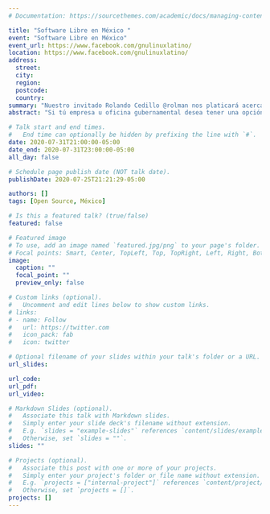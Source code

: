 ```yaml
---
# Documentation: https://sourcethemes.com/academic/docs/managing-content/

title: "Software Libre en México "
event: "Software Libre en México"
event_url: https://www.facebook.com/gnulinuxlatino/
location: https://www.facebook.com/gnulinuxlatino/
address:
  street:
  city:
  region:
  postcode:
  country:
summary: "Nuestro invitado Rolando Cedillo @rolman nos platicará acerca del Estado actual del Software Libre en México.‬"
abstract: "Si tú empresa u oficina gubernamental desea tener una opción segura y escalable esta charla te interesará.‬ La transmisión será a través de nuestra página de Facebook"

# Talk start and end times.
#   End time can optionally be hidden by prefixing the line with `#`.
date: 2020-07-31T21:00:00-05:00
date_end: 2020-07-31T23:00:00-05:00
all_day: false

# Schedule page publish date (NOT talk date).
publishDate: 2020-07-25T21:21:29-05:00

authors: []
tags: [Open Source, México]

# Is this a featured talk? (true/false)
featured: false

# Featured image
# To use, add an image named `featured.jpg/png` to your page's folder.
# Focal points: Smart, Center, TopLeft, Top, TopRight, Left, Right, BottomLeft, Bottom, BottomRight.
image:
  caption: ""
  focal_point: ""
  preview_only: false

# Custom links (optional).
#   Uncomment and edit lines below to show custom links.
# links:
# - name: Follow
#   url: https://twitter.com
#   icon_pack: fab
#   icon: twitter

# Optional filename of your slides within your talk's folder or a URL.
url_slides:

url_code:
url_pdf:
url_video:

# Markdown Slides (optional).
#   Associate this talk with Markdown slides.
#   Simply enter your slide deck's filename without extension.
#   E.g. `slides = "example-slides"` references `content/slides/example-slides.md`.
#   Otherwise, set `slides = ""`.
slides: ""

# Projects (optional).
#   Associate this post with one or more of your projects.
#   Simply enter your project's folder or file name without extension.
#   E.g. `projects = ["internal-project"]` references `content/project/deep-learning/index.md`.
#   Otherwise, set `projects = []`.
projects: []
---
```

